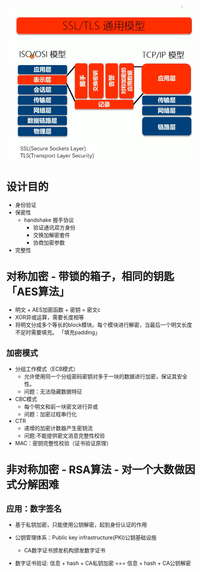 ![](/image/d89d1b4759fcadca1faf5e7861a7706.png)

# 设计目的
- 身份验证
- 保密性
  - handshake 握手协议
    - 验证通讯双方身份
    - 交换加解密套件
    - 协商加密参数
- 完整性

# 对称加密 - 带锁的箱子，相同的钥匙「AES算法」
- 明文 + AES加密函数 + 密钥 = 密文c
- XOR异或运算，需要长度相等
- 将明文分成多个等长的block模块。每个模块进行解密，当最后一个明文长度不足时需要填充。 「填充padding」

## 加密模式
- 分组工作模式（ECB模式）
  - 允许使用同一个分组密码密钥对多于一块的数据进行加密，保证其安全性。
  - 问题：无法隐藏数据特征
- CBC模式
  - 每个明文和前一块密文进行异或
  - 问题：加密过程串行化
- CTR
  - 递增的加密计数器产生密钥流
  - 问题:不能提供密文消息完整性校验
- MAC：密钥完整性校验（证书验证原理）

# 非对称加密 - RSA算法 - 对一个大数做因式分解困难

## 应用：数字签名
- 基于私钥加密，只能使用公钥解密，起到身份认证的作用
- 公钥管理体系：Public key infrastructure(PKI)公钥基础设施
  - CA数字证书颁发机构颁发数字证书

- 数字证书验证: 信息 + hash + CA私钥加密 === 信息 + hash + CA公钥解密
